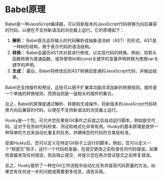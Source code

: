 # Babel原理

Babel是一种JavaScript编译器，可以将新版本的JavaScript代码转换为向后兼容的代码，以便在不支持新语法的浏览器上运行。它的原理如下：

1. **解析：** Babel首先会将输入的代码解析成抽象语法树（AST）的形式。AST是一种树形结构，用于表示代码的语法结构。
2. **转换：** Babel会遍历AST并对其进行修改，以实现代码的转换。例如，将箭头函数转换为普通函数，或将使用let和const关键字的变量声明转换为使用var关键字的声明。
3. **生成：** 最后，Babel将修改后的AST转换回普通的JavaScript代码，并输出结果。

Babel还支持插件和预设，这些可以用于扩展其功能并添加新的转换规则。插件是一个单独的转换规则，而预设则是一组相关的插件的集合。

总之，Babel的原理是通过解析、转换和生成操作，将新版本的JavaScript代码转换为向后兼容的代码，以便在不支持新语法的浏览器上运行。

Husky是一个包，可允许您在某些Git事件之前或之后自动运行脚本，例如提交代码。这对于任务如代码检查、测试和格式化非常有用。Husky的基本原理是提供一种简单的方式来自动化重复的任务，并确保您的代码符合某些标准。

安装Husky后，您可以定义在特定Git钩子上运行的脚本。例如，您可以定义一个“预提交”钩子，运行一个代码检查器，在提交更改之前检查任何代码错误。如果检查器发现任何错误，则会阻止提交，并提示您在再次尝试提交之前修复错误。

总之，Husky提供了一种在Git工作流程中自动化任务并提高代码质量的方法。如果您有任何进一步的问题或需要更多信息，请告诉我。